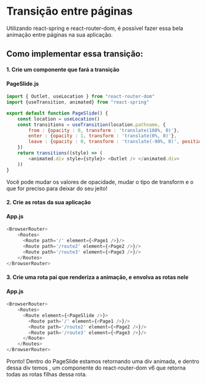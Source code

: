 # Transição entre páginas

Utilizando react-spring e react-router-dom, é possível fazer essa bela animação entre páginas na sua aplicação.

## Como implementar essa transição:

#### 1. Crie um componente que fará a transição

#### PageSlide.js
```js
import { Outlet, useLocation } from "react-router-dom"
import {useTransition, animated} from "react-spring" 

export default function PageSlide() {
    const location = useLocation()
    const transitions = useTransition(location.pathname, {
        from : {opacity : 0, transform : 'translate(100%, 0)'},
        enter : {opacity : 1, transform : 'translate(0%, 0)'},
        leave : {opacity : 0, transform : 'translate(-90%, 0)', position : 'absolute'},
    })
    return transitions((style) => (
        <animated.div style={style}> <Outlet /> </animated.div>
    ))
}
```
Você pode mudar os valores de opacidade, mudar o tipo de transform e o que for preciso para deixar do seu jeito!

#### 2. Crie as rotas da sua aplicação

#### App.js
```js
<BrowserRouter>
    <Routes>
      <Route path='/' element={<Page1 />}/>
      <Route path='/route2' element={<Page2 />}/>
      <Route path='/route3' element={<Page3 />}/>
    </Routes>
</BrowserRouter>
```

#### 3. Crie uma rota pai que renderiza a animação, e envolva as rotas nele

#### App.js
```js
<BrowserRouter>
    <Routes>
      <Route element={<PageSlide />}>
        <Route path='/' element={<Page1 />}/>
        <Route path='/route2' element={<Page2 />}/>
        <Route path='/route3' element={<Page3 />}/>
      </Route>
    </Routes>
</BrowserRouter>
```

Pronto! Dentro do PageSlide estamos retornando uma div animada, e dentro dessa div temos <Outlet />, um componente do react-router-dom v6 que retorna todas as rotas filhas dessa rota.
